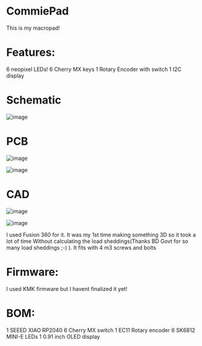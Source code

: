 # CommiePad
This is my macropad!
# Features:

6 neopixel LEDs!
6 Cherry MX keys
1 Rotary Encoder with switch
1 I2C display

# Schematic
![image](https://github.com/user-attachments/assets/0e1c1123-af7b-4ede-b9aa-4774fdebb661)


# PCB
![image](https://github.com/user-attachments/assets/5aebf503-520c-4bef-b8a0-9c72688a964f)

![image](https://github.com/user-attachments/assets/552916fc-f532-43c3-ba8c-fb9a953714c2)


# CAD
![image](https://github.com/user-attachments/assets/1bd45946-c29f-4255-bbce-726d7af6d8d1)

![image](https://github.com/user-attachments/assets/b664787f-ced9-4959-abad-16d0f7cb9510)


I used Fusion 360 for it. It was my 1st time making something 3D so it took a lot of time Without calculating the load sheddings(Thanks BD Govt for so many load sheddings ;-) ).
It fits with 4 m3 screws and bolts

# Firmware:
I used KMK firmware but I havent finalized it yet!

# BOM:

1 SEEED XIAO RP2040
6 Cherry MX switch
1 EC11 Rotary encoder
6 SK6812 MINI-E LEDs
1 0.91 inch OLED display
